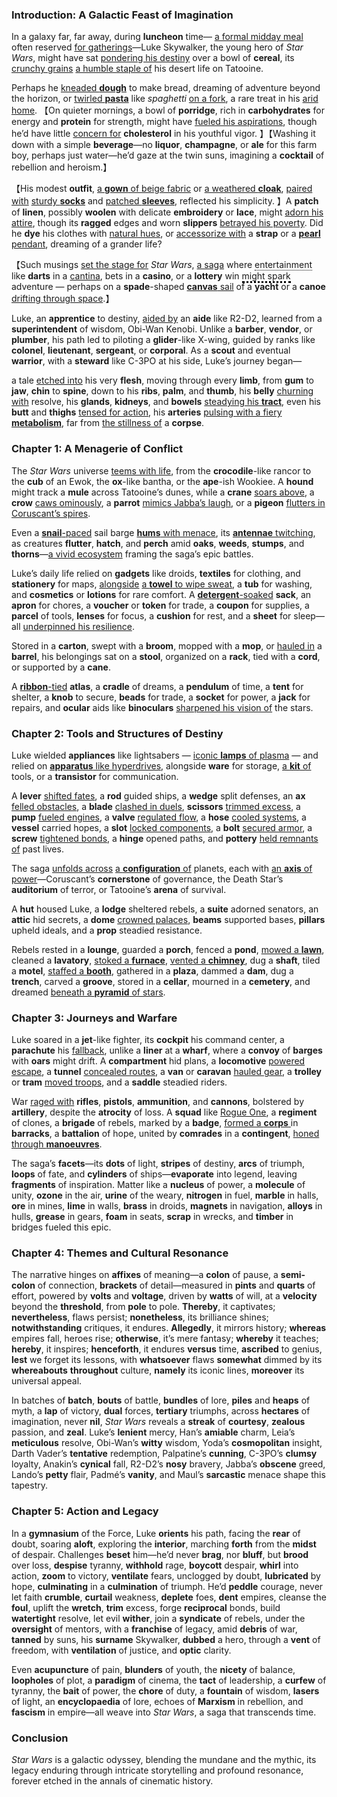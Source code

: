 ### Introduction: A Galactic Feast of Imagination

In a galaxy far, far away, during **luncheon** time— <u>a formal midday meal</u> often reserved <u>for gatherings</u>—Luke Skywalker, the young hero of *Star Wars*, might have sat <u>pondering his destiny</u> over a bowl of **cereal**, its <u>crunchy grains</u> <u>a humble staple of</u> his desert life on Tatooine. 

Perhaps he <u>kneaded **dough**</u> to make bread, dreaming of adventure beyond the horizon, or <u>twirled **pasta**</u> like *spaghetti* <u>on a fork</u>, a rare treat in his <u>arid home</u>. 【On quieter mornings, a bowl of **porridge**, rich in **carbohydrates** for energy and **protein** for strength, might have <u>fueled his aspirations</u>, though he’d have little <u>concern for</u> **cholesterol** in his youthful vigor. 】【Washing it down with a simple **beverage**—no **liquor**, **champagne**, or **ale** for this farm boy, perhaps just water—he’d gaze at the twin suns, imagining a **cocktail** of rebellion and heroism.】

【His modest **outfit**, <u>a **gown** of beige fabric</u> or <u>a weathered **cloak**</u>, <u>paired with</u> <u>sturdy **socks**</u> and <u>patched **sleeves**</u>, reflected his simplicity. 】A **patch** of **linen**, possibly **woolen** with delicate **embroidery** or **lace**, might <u>adorn his attire</u>, though its **ragged** edges and worn **slippers** <u>betrayed his poverty</u>. Did he **dye** his clothes with <u>natural hues</u>, or <u>accessorize with</u> a **strap** or a <u>**pearl** pendant</u>, dreaming of a grander life? 

【Such musings <u>set the stage for</u> *Star Wars*, <u>a saga</u> where <span style="border-bottom: 1px dotted black;">entertainment</span> like **darts** in a <u>cantina</u>, bets in a **casino**, or a **lottery** win <span style="border-bottom: 3px dotted black;">might spark</span> adventure — perhaps on a **spade**-shaped <u>**canvas** sail</u> of a **yacht** or a **canoe** <u>drifting through space</u>.】

Luke, an **apprentice** to destiny, <u>aided by</u> an **aide** like R2-D2, learned from a **superintendent** of wisdom, Obi-Wan Kenobi. Unlike a **barber**, **vendor**, or **plumber**, his path led to piloting a **glider**-like X-wing, guided by ranks like **colonel**, **lieutenant**, **sergeant**, or **corporal**.  As a **scout** and eventual **warrior**, with a **steward** like C-3PO at his side, Luke’s journey began—

a tale <u>etched into</u> his very **flesh**, moving through every **limb**, from **gum** to **jaw**, **chin** to **spine**, down to his **ribs**, **palm**, and **thumb**, his **belly** <u>churning with</u> resolve, his **glands**, **kidneys**, and **bowels** <u>steadying his **tract**</u>, even his **butt** and **thighs** <u>tensed for action</u>, his **arteries** <u>pulsing with a fiery **metabolism**</u>, far from <u>the stillness of</u> a **corpse**.

### Chapter 1: A Menagerie of Conflict

The *Star Wars* universe <u>teems with life</u>, from the **crocodile**-like rancor to the **cub** of an Ewok, the **ox**-like bantha, or the **ape**-ish Wookiee. A **hound** might track a **mule** across Tatooine’s dunes, while a **crane** <u>soars above</u>, a **crow** <u>caws ominously</u>, a **parrot** <u>mimics Jabba’s laugh</u>, or a **pigeon** <u>flutters in Coruscant’s spires</u>.

Even a <u>**snail**-paced</u> sail barge <u>**hums** with menace</u>, its <u>**antennae** twitching</u>, as creatures **flutter**, **hatch**, and **perch** amid **oaks**, **weeds**, **stumps**, and **thorns**—<u>a vivid ecosystem</u> framing the saga’s epic battles.

Luke’s daily life relied on **gadgets** like droids, **textiles** for clothing, and **stationery** for maps, <u>alongside</u> <u>a **towel** to wipe sweat</u>, a **tub** for washing, and **cosmetics** or **lotions** for rare comfort. 
A <u>**detergent**-soaked</u> **sack**, an **apron** for chores, a **voucher** or **token** for trade, a **coupon** for supplies, a **parcel** of tools, **lenses** for focus, a **cushion** for rest, and a **sheet** for sleep—all <u>underpinned his resilience</u>. 

Stored in a **carton**, swept with a **broom**, mopped with a **mop**, or <u>hauled in</u> a **barrel**, his belongings sat on a **stool**, organized on a **rack**, tied with a **cord**, or supported by a **cane**. 

A <u>**ribbon**-tied</u> **atlas**, a **cradle** of dreams, a **pendulum** of time, a **tent** for shelter, a **knob** to secure, **beads** for trade, a **socket** for power, a **jack** for repairs, and **ocular** aids like **binoculars** <u>sharpened his vision of</u> the stars.

### Chapter 2: Tools and Structures of Destiny

Luke wielded **appliances** like lightsabers — <u>iconic **lamps** of plasma</u> — and relied on <u>**apparatus** like hyperdrives</u>, alongside **ware** for storage, <u>a **kit** of</u> tools, or a **transistor** for communication. 

A **lever** <u>shifted fates</u>, a **rod** guided ships, a **wedge** split defenses, an **ax** <u>felled obstacles</u>, a **blade** <u>clashed in duels</u>, **scissors** <u>trimmed excess</u>, a **pump** <u>fueled engines</u>, a **valve** <u>regulated flow</u>, a **hose** <u>cooled systems</u>, a **vessel** carried hopes, a **slot** <u>locked components</u>, a **bolt** <u>secured armor</u>, a **screw** <u>tightened bonds</u>, a **hinge** opened paths, and **pottery** <u>held remnants of</u> past lives.

The saga <u>unfolds across</u> <u>a **configuration** of</u> planets, each with <u>an **axis** of power</u>—Coruscant’s **cornerstone** of governance, the Death Star’s **auditorium** of terror, or Tatooine’s **arena** of survival. 

A **hut** housed Luke, a **lodge** sheltered rebels, a **suite** adorned senators, an **attic** hid secrets, a **dome** <u>crowned palaces</u>, **beams** supported bases, **pillars** upheld ideals, and a **prop** steadied resistance. 

Rebels rested in a **lounge**, guarded a **porch**, fenced a **pond**, <u>mowed a **lawn**</u>, cleaned a **lavatory**, <u>stoked a **furnace**</u>, <u>vented a **chimney**</u>, dug a **shaft**, tiled a **motel**, <u>staffed a **booth**</u>, gathered in a **plaza**, dammed a **dam**, dug a **trench**, carved a **groove**, stored in a **cellar**, mourned in a **cemetery**, and dreamed <u>beneath a **pyramid** of stars</u>.

### Chapter 3: Journeys and Warfare

Luke soared in a **jet**-like fighter, its **cockpit** his command center, a **parachute** his <u>fallback</u>, unlike a **liner** at a **wharf**, where a **convoy** of **barges** with **oars** might drift. A **compartment** hid plans, a **locomotive** <u>powered escape</u>, a **tunnel** <u>concealed routes</u>, a **van** or **caravan** <u>hauled gear</u>, a **trolley** or **tram** <u>moved troops</u>, and a **saddle** steadied riders. 

War <u>raged with</u> **rifles**, **pistols**, **ammunition**, and **cannons**, bolstered by **artillery**, despite the **atrocity** of loss. A **squad** like <u>Rogue One</u>, a **regiment** of clones, a **brigade** of rebels, marked by a **badge**, <u>formed a **corps** </u>in **barracks**, a **battalion** of hope, united by **comrades** in a **contingent**, <u>honed through **manoeuvres**</u>.

The saga’s **facets**—its **dots** of light, **stripes** of destiny, **arcs** of triumph, **loops** of fate, and **cylinders** of ships—**evaporate** into legend, leaving **fragments** of inspiration. Matter like a **nucleus** of power, a **molecule** of unity, **ozone** in the air, **urine** of the weary, **nitrogen** in fuel, **marble** in halls, **ore** in mines, **lime** in walls, **brass** in droids, **magnets** in navigation, **alloys** in hulls, **grease** in gears, **foam** in seats, **scrap** in wrecks, and **timber** in bridges fueled this epic.

### Chapter 4: Themes and Cultural Resonance

The narrative hinges on **affixes** of meaning—a **colon** of pause, a **semi-colon** of connection, **brackets** of detail—measured in **pints** and **quarts** of effort, powered by **volts** and **voltage**, driven by **watts** of will, at a **velocity** beyond the **threshold**, from **pole** to pole. **Thereby**, it captivates; **nevertheless**, flaws persist; **nonetheless**, its brilliance shines; **notwithstanding** critiques, it endures. **Allegedly**, it mirrors history; **whereas** empires fall, heroes rise; **otherwise**, it’s mere fantasy; **whereby** it teaches; **hereby**, it inspires; **henceforth**, it endures **versus** time, **ascribed** to genius, **lest** we forget its lessons, with **whatsoever** flaws **somewhat** dimmed by its **whereabouts** **throughout** culture, **namely** its iconic lines, **moreover** its universal appeal.

In batches of **batch**, **bouts** of battle, **bundles** of lore, **piles** and **heaps** of myth, a **lap** of victory, **dual** forces, **tertiary** triumphs, across **hectares** of imagination, never **nil**, *Star Wars* reveals a **streak** of **courtesy**, **zealous** passion, and **zeal**. Luke’s **lenient** mercy, Han’s **amiable** charm, Leia’s **meticulous** resolve, Obi-Wan’s **witty** wisdom, Yoda’s **cosmopolitan** insight, Darth Vader’s **tentative** redemption, Palpatine’s **cunning**, C-3PO’s **clumsy** loyalty, Anakin’s **cynical** fall, R2-D2’s **nosy** bravery, Jabba’s **obscene** greed, Lando’s **petty** flair, Padmé’s **vanity**, and Maul’s **sarcastic** menace shape this tapestry.

### Chapter 5: Action and Legacy

In a **gymnasium** of the Force, Luke **orients** his path, facing the **rear** of doubt, soaring **aloft**, exploring the **interior**, marching **forth** from the **midst** of despair. Challenges **beset** him—he’d never **brag**, nor **bluff**, but **brood** over loss, **despise** tyranny, **withhold** rage, **boycott** despair, **whirl** into action, **zoom** to victory, **ventilate** fears, unclogged by doubt, **lubricated** by hope, **culminating** in a **culmination** of triumph. He’d **peddle** courage, never let faith **crumble**, **curtail** weakness, **deplete** foes, **dent** empires, cleanse the **foul**, uplift the **wretch**, **trim** excess, forge **reciprocal** bonds, build **watertight** resolve, let evil **wither**, join a **syndicate** of rebels, under the **oversight** of mentors, with a **franchise** of legacy, amid **debris** of war, **tanned** by suns, his **surname** Skywalker, **dubbed** a hero, through a **vent** of freedom, with **ventilation** of justice, and **optic** clarity.

Even **acupuncture** of pain, **blunders** of youth, the **nicety** of balance, **loopholes** of plot, a **paradigm** of cinema, the **tact** of leadership, a **curfew** of tyranny, the **bait** of power, the **chore** of duty, a **fountain** of wisdom, **lasers** of light, an **encyclopaedia** of lore, echoes of **Marxism** in rebellion, and **fascism** in empire—all weave into *Star Wars*, a saga that transcends time.

### Conclusion

*Star Wars* is a galactic odyssey, blending the mundane and the mythic, its legacy enduring through intricate storytelling and profound resonance, forever etched in the annals of cinematic history.

